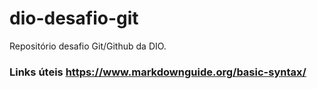 # dio-desafio-git
Repositório desafio Git/Github da DIO.
### Links úteis https://www.markdownguide.org/basic-syntax/
